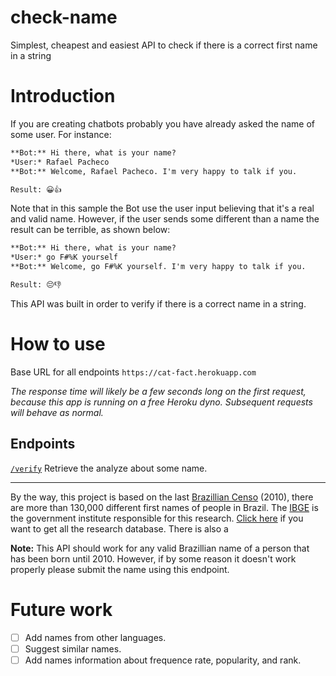 # check-name
Simplest, cheapest and easiest API to check if there is a correct first name in a string

# Introduction

If you are creating chatbots probably you have already asked the name of some user. For instance:

```md
**Bot:** Hi there, what is your name?  
*User:* Rafael Pacheco  
**Bot:** Welcome, Rafael Pacheco. I'm very happy to talk if you.  

Result: 😀👍
```

Note that in this sample the Bot use the user input believing that it's a real and valid name.
However, if the user sends some different than a name the result can be terrible, as shown below:

```md
**Bot:** Hi there, what is your name?  
*User:* go F#%K yourself  
**Bot:** Welcome, go F#%K yourself. I'm very happy to talk if you.  

Result: 😔👎
```

This API was built in order to verify if there is a correct name in a string.

# How to use

Base URL for all endpoints
`https://cat-fact.herokuapp.com`

*The response time will likely be a few seconds long on the first request, because this app is running on a free Heroku dyno. Subsequent requests will behave as normal.*

## Endpoints
[`/verify`](docs/verify.md)
Retrieve the analyze about some name.

---

By the way, this project is based on the last [Brazillian Censo](https://censo2010.ibge.gov.br/) (2010), there are more than 130,000 different first names of people in Brazil. 
The [IBGE](https://www.ibge.gov.br/) is the government institute responsible for this research. [Click here](https://censo2010.ibge.gov.br/nomes) if you want to get all the research database. There is also a 

**Note:** This API should work for any valid Brazillian name of a person that has been born until 2010. However, if by some reason it doesn't work properly please submit the name using this endpoint.

# Future work

- [ ] Add names from other languages.
- [ ] Suggest similar names.
- [ ] Add names information about frequence rate, popularity, and rank.